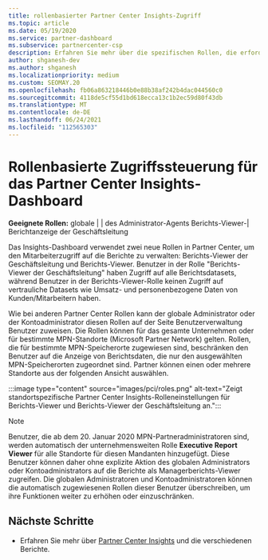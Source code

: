 ```yaml
---
title: rollenbasierter Partner Center Insights-Zugriff
ms.topic: article
ms.date: 05/19/2020
ms.service: partner-dashboard
ms.subservice: partnercenter-csp
description: Erfahren Sie mehr über die spezifischen Rollen, die erforderlich sind, um Partner Center Insights-Berichte anzuzeigen. Dazu gehören die Rollen des Berichts-Viewers der Geschäftsleitung und des Berichts-Viewers.
author: shganesh-dev
ms.author: shganesh
ms.localizationpriority: medium
ms.custom: SEOMAY.20
ms.openlocfilehash: fb06a863218446b0e88b38af242b4dac044560c0
ms.sourcegitcommit: 4118de5cf55d1bd618ecca13c1b2ec59d80f43db
ms.translationtype: MT
ms.contentlocale: de-DE
ms.lasthandoff: 06/24/2021
ms.locfileid: "112565303"
---
```

# <a name="role-based-access-control-to-the-partner-center-insights-dashboard"></a>Rollenbasierte Zugriffssteuerung für das Partner Center Insights-Dashboard

**Geeignete Rollen:** globale | | des Administrator-Agents Berichts-Viewer-| Berichtanzeige der Geschäftsleitung

Das Insights-Dashboard verwendet zwei neue Rollen in Partner Center, um den Mitarbeiterzugriff auf die Berichte zu verwalten: Berichts-Viewer der Geschäftsleitung und Berichts-Viewer.  Benutzer in der Rolle "Berichts-Viewer der Geschäftsleitung" haben Zugriff auf alle Berichtsdatasets, während Benutzer in der Berichts-Viewer-Rolle keinen Zugriff auf vertrauliche Datasets wie Umsatz- und personenbezogene Daten von Kunden/Mitarbeitern haben.  

Wie bei anderen Partner Center Rollen kann der globale Administrator oder der Kontoadministrator diesen Rollen auf der Seite Benutzerverwaltung Benutzer zuweisen. Die Rollen können für das gesamte Unternehmen oder für bestimmte MPN-Standorte (Microsoft Partner Network) gelten. Rollen, die für bestimmte MPN-Speicherorte zugewiesen sind, beschränken den Benutzer auf die Anzeige von Berichtsdaten, die nur den ausgewählten MPN-Speicherorten zugeordnet sind. Partner können einen oder mehrere Standorte aus der folgenden Ansicht auswählen.

:::image type="content" source="images/pci/roles.png" alt-text="Zeigt standortspezifische Partner Center Insights-Rolleneinstellungen für Berichts-Viewer und Berichts-Viewer der Geschäftsleitung an.":::

>[!Note]
> Benutzer, die ab dem 20. Januar 2020 MPN-Partneradministratoren sind, werden automatisch der unternehmensweiten Rolle **Executive Report Viewer** für alle Standorte für diesen Mandanten hinzugefügt. Diese Benutzer können daher ohne explizite Aktion des globalen Administrators oder Kontoadministrators auf die Berichte als Managerberichts-Viewer zugreifen. Die globalen Administratoren und Kontoadministratoren können die automatisch zugewiesenen Rollen dieser Benutzer überschreiben, um ihre Funktionen weiter zu erhöhen oder einzuschränken.

## <a name="next-steps"></a>Nächste Schritte

- Erfahren Sie mehr über [Partner Center Insights](partner-center-insights.md) und die verschiedenen Berichte.
